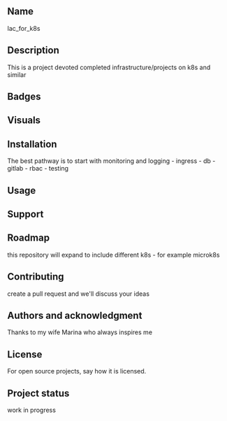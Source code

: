 ## Name
Iac_for_k8s

## Description
This is a project devoted completed infrastructure/projects on k8s and similar

## Badges


## Visuals


## Installation
The best pathway is to start with monitoring and logging - ingress - db - gitlab - rbac - testing

## Usage


## Support


## Roadmap
this repository will expand to include different k8s - for example microk8s

## Contributing
create a pull request and we'll discuss your ideas

## Authors and acknowledgment
Thanks to my wife Marina who always inspires me

## License
For open source projects, say how it is licensed. 

## Project status
work in progress
